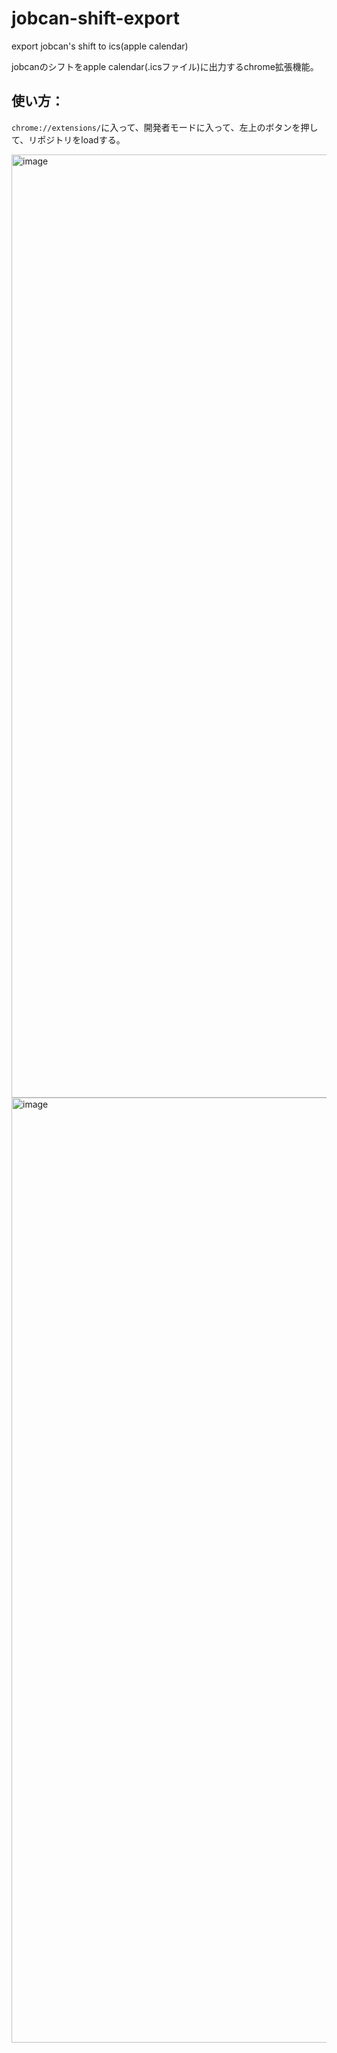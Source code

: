 # jobcan-shift-export
export jobcan's shift to ics(apple calendar)

jobcanのシフトをapple calendar(.icsファイル)に出力するchrome拡張機能。

## 使い方：
`chrome://extensions/`に入って、開発者モードに入って、左上のボタンを押して、リポジトリをloadする。

<img width="1509" alt="image" src="https://github.com/qianiaoo/jobcan-shift-export/assets/20927475/842b66bf-4034-4f35-9b40-788127d201b7">
<img width="1512" alt="image" src="https://github.com/qianiaoo/jobcan-shift-export/assets/20927475/737b8988-c826-4bd3-a82b-fc8ad45e75e0">
